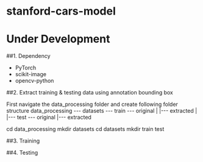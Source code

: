 # stanford-cars-model

# Under Development

##1. Dependency
- PyTorch
- scikit-image
- opencv-python

##2. Extract training & testing data using annotation bounding box

First navigate the data_processing folder and create following folder structure
data_processing --- datasets --- train --- original
                            |         |--- extracted
                            |
                            |--- test --- original
                                    |--- extracted

cd data_processing
mkdir datasets
cd datasets
mkdir train test

##3. Training

##4. Testing
